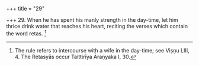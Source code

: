 +++
title = "29"

+++
29. When he has spent his manly strength in the day-time, let him thrice drink water that reaches his heart, reciting the verses which contain the word retas. [^23] 


[^23]:  The rule refers to intercourse with a wife in the day-time; see Viṣṇu LIII, 4. The Retasyās occur Taittirīya Āraṇyaka I, 30.
